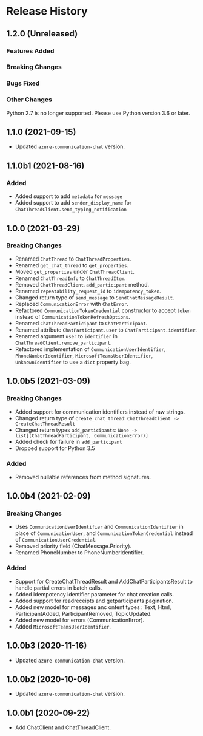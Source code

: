 # Release History

## 1.2.0 (Unreleased)

### Features Added

### Breaking Changes

### Bugs Fixed

### Other Changes
Python 2.7 is no longer supported. Please use Python version 3.6 or later.

## 1.1.0 (2021-09-15)
- Updated `azure-communication-chat` version.

## 1.1.0b1 (2021-08-16)

### Added
- Added support to add `metadata` for `message`
- Added support to add `sender_display_name` for `ChatThreadClient.send_typing_notification`

## 1.0.0 (2021-03-29)
### Breaking Changes
- Renamed `ChatThread` to `ChatThreadProperties`.
- Renamed `get_chat_thread` to `get_properties`.
- Moved `get_properties` under `ChatThreadClient`.
- Renamed `ChatThreadInfo` to `ChatThreadItem`.
- Removed `ChatThreadClient.add_participant` method.
- Renamed `repeatability_request_id` to `idempotency_token`.
- Changed return type of `send_message` to `SendChatMessageResult`.
- Replaced `CommunicationError` with `ChatError`.
- Refactored `CommunicationTokenCredential` constructor to accept `token` instead of `CommunicationTokenRefreshOptions`.
- Renamed `ChatThreadParticipant` to `ChatParticipant`.
- Renamed attribute `ChatParticipant.user` to `ChatParticipant.identifier`.
- Renamed argument `user` to `identifier` in `ChatThreadClient.remove_participant`.
- Refactored implementation of `CommunicationUserIdentifier`, `PhoneNumberIdentifier`, `MicrosoftTeamsUserIdentifier`, `UnknownIdentifier` to use a `dict` property bag.

## 1.0.0b5 (2021-03-09)
### Breaking Changes
- Added support for communication identifiers instead of raw strings.
- Changed return type of `create_chat_thread`: `ChatThreadClient -> CreateChatThreadResult`
- Changed return types `add_participants`: `None -> list[(ChatThreadParticipant, CommunicationError)]`
- Added check for failure in `add_participant`
- Dropped support for Python 3.5
### Added
- Removed nullable references from method signatures.

## 1.0.0b4 (2021-02-09)
### Breaking Changes
- Uses `CommunicationUserIdentifier` and `CommunicationIdentifier` in place of `CommunicationUser`, and `CommunicationTokenCredential` instead of `CommunicationUserCredential`.
- Removed priority field (ChatMessage.Priority).
- Renamed PhoneNumber to PhoneNumberIdentifier.

### Added
- Support for CreateChatThreadResult and AddChatParticipantsResult to handle partial errors in batch calls.
- Added idempotency identifier parameter for chat creation calls.
- Added support for readreceipts and getparticipants pagination.
- Added new model for messages anc ontent types : Text, Html, ParticipantAdded, ParticipantRemoved, TopicUpdated.
- Added new model for errors (CommunicationError).
- Added `MicrosoftTeamsUserIdentifier`.

## 1.0.0b3 (2020-11-16)
- Updated `azure-communication-chat` version.

## 1.0.0b2 (2020-10-06)
- Updated `azure-communication-chat` version.

## 1.0.0b1 (2020-09-22)
  - Add ChatClient and ChatThreadClient.
